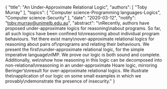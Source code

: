 {
    "title": "An Under-Approximate Relational Logic",
    "authors": [
        "Toby Murray"
    ],
    "topics": [
        "Computer science-Programming languages-Logics",
        "Computer science-Security"
    ],
    "date": "2020-03-12",
    "notify": "toby.murray@unimelb.edu.au",
    "abstract": "\nRecently, authors have proposed under-approximate logics for reasoning\nabout programs. So far, all such logics have been confined to\nreasoning about individual program behaviours. Yet there exist many\nover-approximate relational logics for reasoning about pairs of\nprograms and relating their behaviours. We present the first\nunder-approximate relational logic, for the simple imperative language\nIMP. We prove our logic is both sound and complete. Additionally, we\nshow how reasoning in this logic can be decomposed into non-relational\nreasoning in an under-approximate Hoare logic, mirroring Beringer’s\nresult for over-approximate relational logics. We illustrate the\napplication of our logic on some small examples in which we provably\ndemonstrate the presence of insecurity."
}